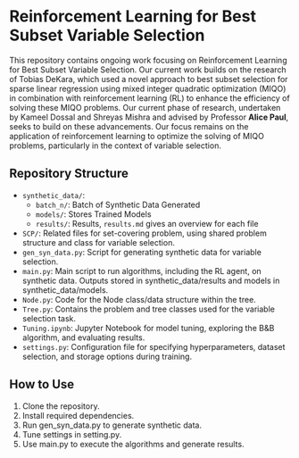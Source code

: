 # Reinforcement Learning for Best Subset Variable Selection

This repository contains ongoing work focusing on Reinforcement Learning for Best Subset Variable Selection. Our current work builds on the research of Tobias DeKara, which used a novel approach to best subset selection for sparse linear regression using mixed integer quadratic optimization (MIQO) in combination with reinforcement learning (RL) to enhance the efficiency of solving these MIQO problems. Our current phase of research, undertaken by Kameel Dossal and Shreyas Mishra and advised by Professor **Alice Paul**, seeks to build on these advancements. Our focus remains on the application of reinforcement learning to optimize the solving of MIQO problems, particularly in the context of variable selection. 


## Repository Structure
- `synthetic_data/`: 
    - `batch_n/`: Batch of Synthetic Data Generated
    - `models/`: Stores Trained Models
    - `results/`: Results, `results.md` gives an overview for each file
- `SCP/`: Related files for set-covering problem, using shared problem structure and class for variable selection.
- `gen_syn_data.py`: Script for generating synthetic data for variable selection.
- `main.py`: Main script to run algorithms, including the RL agent, on synthetic data. Outputs stored in synthetic_data/results and models in synthetic_data/models.
- `Node.py`: Code for the Node class/data structure within the tree.
- `Tree.py`: Contains the problem and tree classes used for the variable selection task.
- `Tuning.ipynb`: Jupyter Notebook for model tuning, exploring the B&B algorithm, and evaluating results.
- `settings.py`: Configuration file for specifying hyperparameters, dataset selection, and storage options during training.

## How to Use
1. Clone the repository.
2. Install required dependencies.
3. Run gen_syn_data.py to generate synthetic data.
4. Tune settings in setting.py.
5. Use main.py to execute the algorithms and generate results.